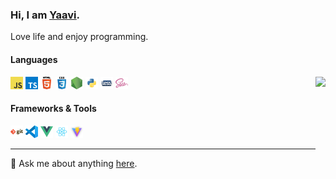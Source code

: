 ### Hi, I am <a target="_blank" href="https://yaavi.me"><ins>Yaavi</ins></a>.

Love life and enjoy programming. 

#### Languages

<img height=180 align="right" src="https://github-readme-stats.vercel.app/api?username=vsme&theme=github_dark_dimmed" />

<code><img height="20" src="https://raw.githubusercontent.com/github/explore/main/topics/javascript/javascript.png" alt="javascript" /></code>
<code><img height="20" src="https://raw.githubusercontent.com/github/explore/main/topics/typescript/typescript.png" alt="typescript" /></code>
<code><img height="20" src="https://raw.githubusercontent.com/github/explore/main/topics/html/html.png" alt="html" /></code>
<code><img height="20" src="https://raw.githubusercontent.com/github/explore/main/topics/css/css.png" alt="css" /></code>
<code><img height="20" src="https://raw.githubusercontent.com/github/explore/main/topics/nodejs/nodejs.png" alt="nodejs" /></code>
<code><img height="20" src="https://raw.githubusercontent.com/github/explore/main/topics/python/python.png" alt="python" /></code>
<code><img height="20" src="https://raw.githubusercontent.com/github/explore/main/topics/less/less.png" alt="less" /></code>
<code><img height="20" src="https://raw.githubusercontent.com/github/explore/main/topics/sass/sass.png" alt="sass" /></code>

#### Frameworks & Tools

<code><img height="20" src="https://raw.githubusercontent.com/github/explore/main/topics/git/git.png" alt="git" /></code>
<code><img height="20" src="https://raw.githubusercontent.com/github/explore/main/topics/visual-studio-code/visual-studio-code.png" alt="visual-studio-code" /></code>
<code><img height="20" src="https://raw.githubusercontent.com/github/explore/main/topics/vue/vue.png" alt="vue" /></code>
<code><img height="20" src="https://raw.githubusercontent.com/github/explore/main/topics/react/react.png" alt="react" /></code>
<code><img height="20" src="https://raw.githubusercontent.com/github/explore/main/topics/vite/vite.png" alt="vite" /></code>

---

💬 Ask me about anything [here](https://github.com/vsme/vsme/issues).
<!--
✨ Never too old to learn
**vsme/vsme** is a ✨ _special_ ✨ repository because its `README.md` (this file) appears on your GitHub profile.

Here are some ideas to get you started:

- 🔭 I’m currently working on ...
- 🌱 I’m currently learning ...
- 👯 I’m looking to collaborate on ...
- 🤔 I’m looking for help with ...
- 💬 Ask me about ...
- 📫 How to reach me: ...
- 😄 Pronouns: ...
- ⚡ Fun fact: ...
-->
